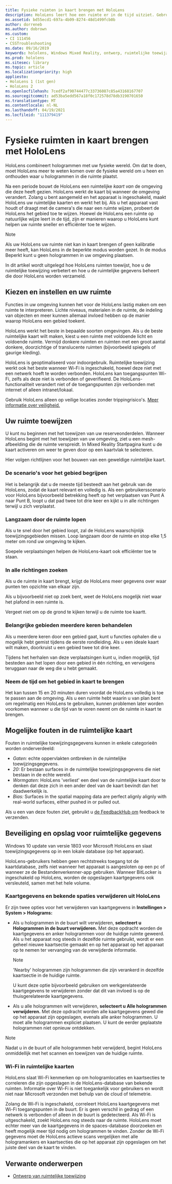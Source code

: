 ```yaml
---
title: Fysieke ruimten in kaart brengen met HoloLens
description: HoloLens leert hoe een ruimte er in de tijd uitziet. Gebruikers kunnen dit proces mogelijk maken door de HoloLens op bepaalde manieren door de ruimte te verplaatsen.
ms.assetid: bd55ecd1-697a-4b09-8274-48d1499fcb0b
author: dorreneb
ms.author: dobrown
ms.custom:
- CI 111456
- CSSTroubleshooting
ms.date: 09/16/2019
keywords: hololens, Windows Mixed Reality, ontwerp, ruimtelijke toewijzing, HoloLens, oppervlakterep, mesh, head tracking, toewijzing
ms.prod: hololens
ms.sitesec: library
ms.topic: article
ms.localizationpriority: high
appliesto:
- HoloLens 1 (1st gen)
- HoloLens 2
ms.openlocfilehash: 7cedf2af90744477c33736087c85a43168167707
ms.sourcegitcommit: ad53ba5edd567a18f0c172578d78db3190701650
ms.translationtype: MT
ms.contentlocale: nl-NL
ms.lasthandoff: 04/19/2021
ms.locfileid: "111379419"
---
```

# <a name="map-physical-spaces-with-hololens"></a>Fysieke ruimten in kaart brengen met HoloLens

HoloLens combineert hologrammen met uw fysieke wereld. Om dat te doen, moet HoloLens meer te weten komen over de fysieke wereld om u heen en onthouden waar u hologrammen in die ruimte plaatst.

Na een periode bouwt de HoloLens een ruimtelijke *kaart van* de omgeving die deze heeft gezien.  HoloLens werkt de kaart bij wanneer de omgeving verandert. Zolang u bent aangemeld en het apparaat is ingeschakeld, maakt HoloLens uw ruimtelijke kaarten en werkt het bij. Als u het apparaat vast houdt of draagt met de camera's die naar een ruimte wijzen, probeert de HoloLens het gebied toe te wijzen. Hoewel de HoloLens een ruimte op natuurlijke wijze leert in de tijd, zijn er manieren waarop u HoloLens kunt helpen uw ruimte sneller en efficiënter toe te wijzen.  

> [!NOTE]
> Als uw HoloLens uw ruimte niet kan in kaart brengen of geen kalibratie meer heeft, kan HoloLens in de beperkte modus worden gezet. In de modus Beperkt kunt u geen hologrammen in uw omgeving plaatsen.

In dit artikel wordt uitgelegd hoe HoloLens ruimten toewijst, hoe u de ruimtelijke toewijzing verbetert en hoe u de ruimtelijke gegevens beheert die door HoloLens worden verzameld.

## <a name="choosing-and-setting-up-and-your-space"></a>Kiezen en instellen en uw ruimte

Functies in uw omgeving kunnen het voor de HoloLens lastig maken om een ruimte te interpreteren. Lichte niveaus, materialen in de ruimte, de indeling van objecten en meer kunnen allemaal invloed hebben op de manier waarop HoloLens een gebied toekent.

HoloLens werkt het beste in bepaalde soorten omgevingen. Als u de beste ruimtelijke kaart wilt maken, kiest u een ruimte met voldoende licht en voldoende ruimte. Vermijd donkere ruimten en ruimten met een groot aantal donkere, doorzichtige of translucente ruimten (bijvoorbeeld spiegels of gaurige kleding).

HoloLens is geoptimaliseerd voor indoorgebruik. Ruimtelijke toewijzing werkt ook het beste wanneer Wi-Fi is ingeschakeld, hoewel deze niet met een netwerk hoeft te worden verbonden. HoloLens kan toegangspunten Wi-Fi, zelfs als deze niet is verbonden of geverifieerd. De HoloLens-functionaliteit verandert niet of de toegangspunten zijn verbonden met internet of alleen intranet/lokaal.

Gebruik HoloLens alleen op veilige locaties zonder trippingrisico's. [Meer informatie over veiligheid.](https://support.microsoft.com/help/4023454/safety-information)

## <a name="mapping-your-space"></a>Uw ruimte toewijzen

U kunt nu beginnen met het toewijzen van uw reserveonderdelen.  Wanneer HoloLens begint met het toewijzen van uw omgeving, ziet u een mesh-afbeelding die de ruimte verspreidt.  In Mixed Reality Startpagina kunt u de kaart activeren om weer te geven door op een kaartvlak te selecteren.

Hier volgen richtlijnen voor het bouwen van een geweldige ruimtelijke kaart.

### <a name="understand-the-scenarios-for-the-area"></a>De scenario's voor het gebied begrijpen

Het is belangrijk dat u de meeste tijd besteedt aan het gebruik van de HoloLens, zodat de kaart relevant en volledig is. Als een gebruikersscenario voor HoloLens bijvoorbeeld betrekking heeft op het verplaatsen van Punt A naar Punt B, loopt u dat pad twee tot drie keer en kijkt u in alle richtingen terwijl u zich verplaatst.  

### <a name="walk-slowly-around-the-space"></a>Langzaam door de ruimte lopen

Als u te snel door het gebied loopt, zal de HoloLens waarschijnlijk toewijzingsgebieden missen. Loop langzaam door de ruimte en stop elke 1,5 meter om rond uw omgeving te kijken.  

Soepele verplaatsingen helpen de HoloLens-kaart ook efficiënter toe te staan.

### <a name="look-in-all-directions"></a>In alle richtingen zoeken

Als u de ruimte in kaart brengt, krijgt de HoloLens meer gegevens over waar punten ten opzichte van elkaar zijn.  

Als u bijvoorbeeld niet op zoek bent, weet de HoloLens mogelijk niet waar het plafond in een ruimte is.  

Vergeet niet om op de grond te kijken terwijl u de ruimte toe kaartt.

### <a name="cover-key-areas-multiple-times"></a>Belangrijke gebieden meerdere keren behandelen

Als u meerdere keren door een gebied gaat, kunt u functies ophalen die u mogelijk hebt gemist tijdens de eerste rondleiding. Als u een ideale kaart wilt maken, doorkruist u een gebied twee tot drie keer.

Tijdens het herhalen van deze verplaatsingen kunt u, indien mogelijk, tijd besteden aan het lopen door een gebied in één richting, en vervolgens teruggaan naar de weg die u hebt gemaakt.

### <a name="take-your-time-mapping-the-area"></a>Neem de tijd om het gebied in kaart te brengen

Het kan tussen 15 en 20 minuten duren voordat de HoloLens volledig is toe te passen aan de omgeving. Als u een ruimte hebt waarin u van plan bent om regelmatig een HoloLens te gebruiken, kunnen problemen later worden voorkomen wanneer u die tijd van te voren neemt om de ruimte in kaart te brengen.  

## <a name="possible-errors-in-the-spatial-map"></a>Mogelijke fouten in de ruimtelijke kaart

Fouten in ruimtelijke toewijzingsgegevens kunnen in enkele categorieën worden onderverdeeld:

- *Gaten:* echte oppervlakten ontbreken in de ruimtelijke toewijzingsgegevens.
- *20:* Er bestaan surfaces in de ruimtelijke toewijzingsgegevens die niet bestaan in de echte wereld.
- *Wormgaten:* HoloLens 'verliest' een deel van de ruimtelijke kaart door te denken dat deze zich in een ander deel van de kaart bevindt dan het daadwerkelijk is.
- *Bias:* Surfaces in the spatial mapping data are perfect alignly alignly with real-world surfaces, either pushed in or pulled out.

Als u een van deze fouten ziet, gebruikt u [de FeedbackHub om](hololens-feedback.md) feedback te verzenden.

## <a name="security-and-storage-for-spatial-data"></a>Beveiliging en opslag voor ruimtelijke gegevens

Windows 10 update van versie 1803 voor Microsoft HoloLens en slaat toewijzingsgegevens op in een lokale database (op het apparaat).

HoloLens-gebruikers hebben geen rechtstreeks toegang tot de kaartdatabase, zelfs niet wanneer het apparaat is aangesloten op een pc of wanneer ze de Bestandenverkenner-app gebruiken. Wanneer BitLocker is ingeschakeld op HoloLens, worden de opgeslagen kaartgegevens ook versleuteld, samen met het hele volume.

### <a name="remove-map-data-and-known-spaces-from-hololens"></a>Kaartgegevens en bekende spaties verwijderen uit HoloLens

Er zijn twee opties voor het verwijderen van kaartgegevens in **Instellingen > System > Holograms:**

- Als u hologrammen in de buurt wilt verwijderen, **selecteert u Hologrammen in de buurt verwijderen.** Met deze opdracht worden de kaartgegevens en anker hologrammen voor de huidige ruimte geweerd. Als u het apparaat nog steeds in dezelfde ruimte gebruikt, wordt er een geheel nieuwe kaartsectie gemaakt en op het apparaat op het apparaat op te nemen ter vervanging van de verwijderde informatie.

   > [!NOTE]
   > 'Nearby' hologrammen zijn hologrammen die zijn verankerd in dezelfde kaartsectie in de huidige ruimte.

   U kunt deze optie bijvoorbeeld gebruiken om werkgerelateerde kaartgegevens te verwijderen zonder dat dit van invloed is op de thuisgerelateerde kaartgegevens.

- Als u alle hologrammen wilt verwijderen, **selecteert u Alle hologrammen verwijderen.** Met deze opdracht worden alle kaartgegevens gewed die op het apparaat zijn opgeslagen, evenals alle anker hologrammen. U moet alle hologrammen expliciet plaatsen. U kunt de eerder geplaatste hologrammen niet opnieuw ontdekken.

> [!NOTE]
> Nadat u in de buurt of alle hologrammen hebt verwijderd, begint HoloLens onmiddellijk met het scannen en toewijzen van de huidige ruimte.

### <a name="wi-fi-data-in-spatial-maps"></a>Wi-Fi in ruimtelijke kaarten

HoloLens slaat Wi-Fi kenmerken op om hologramlocaties en kaartsecties te correleren die zijn opgeslagen in de HoloLens-database van bekende ruimten. Informatie over Wi-Fi is niet toegankelijk voor gebruikers en wordt niet naar Microsoft verzonden met behulp van de cloud of telemetrie.

Zolang de Wi-Fi is ingeschakeld, correleert HoloLens kaartgegevens met Wi-Fi toegangspunten in de buurt. Er is geen verschil in gedrag of een netwerk is verbonden of alleen in de buurt is gedetecteerd. Als Wi-Fi is uitgeschakeld, zoekt HoloLens nog steeds naar de ruimte. HoloLens moet echter meer van de kaartgegevens in de spaces-database doorzoeken en heeft mogelijk meer tijd nodig om hologrammen te vinden. Zonder de Wi-Fi gegevens moet de HoloLens actieve scans vergelijken met alle hologramankers en kaartsecties die op het apparaat zijn opgeslagen om het juiste deel van de kaart te vinden.

## <a name="related-topics"></a>Verwante onderwerpen

- [Ontwerp van ruimtelijke toewijzing](https://docs.microsoft.com/windows/mixed-reality/spatial-mapping)

